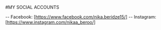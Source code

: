 #MY SOCIAL ACCOUNTS

-- Facebook: [https://www.facebook.com/nika.beridze15/]
-- Instagram: [https://www.instagram.com/nikaa_beroo/]
